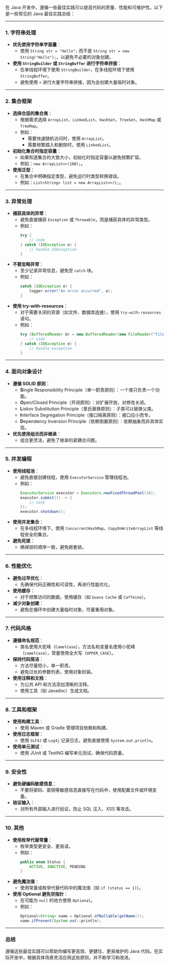 在 Java 开发中，遵循一些最佳实践可以提高代码的质量、性能和可维护性。以下是一些常见的 Java 最佳实践总结：

---

### 1. **字符串处理**
- **优先使用字符串字面量**：
  - 使用 `String str = "Hello";` 而不是 `String str = new String("Hello");`，以避免不必要的对象创建。
- **使用 `StringBuilder` 或 `StringBuffer` 进行字符串拼接**：
  - 在单线程环境下使用 `StringBuilder`，在多线程环境下使用 `StringBuffer`。
  - 避免使用 `+` 进行大量字符串拼接，因为会创建大量临时对象。

---

### 2. **集合框架**
- **选择合适的集合类**：
  - 根据需求选择 `ArrayList`、`LinkedList`、`HashSet`、`TreeSet`、`HashMap` 或 `TreeMap`。
  - 例如：
    - 需要快速随机访问时，使用 `ArrayList`。
    - 需要频繁插入和删除时，使用 `LinkedList`。
- **初始化集合时指定容量**：
  - 如果知道集合的大致大小，初始化时指定容量以避免频繁扩容。
  - 例如：`new ArrayList<>(100);`。
- **使用泛型**：
  - 在集合中明确指定类型，避免运行时类型转换错误。
  - 例如：`List<String> list = new ArrayList<>();`。

---

### 3. **异常处理**
- **捕获具体的异常**：
  - 避免直接捕获 `Exception` 或 `Throwable`，而是捕获具体的异常类型。
  - 例如：
    ```java
    try {
        // code
    } catch (IOException e) {
        // handle IOException
    }
    ```
- **不要忽略异常**：
  - 至少记录异常信息，避免空 `catch` 块。
  - 例如：
    ```java
    catch (IOException e) {
        logger.error("An error occurred", e);
    }
    ```
- **使用 try-with-resources**：
  - 对于需要关闭的资源（如文件、数据库连接），使用 `try-with-resources` 语句。
  - 例如：
    ```java
    try (BufferedReader br = new BufferedReader(new FileReader("file.txt"))) {
        // code
    } catch (IOException e) {
        // handle exception
    }
    ```

---

### 4. **面向对象设计**
- **遵循 SOLID 原则**：
  - **S**ingle Responsibility Principle（单一职责原则）：一个类只负责一个功能。
  - **O**pen/Closed Principle（开闭原则）：对扩展开放，对修改关闭。
  - **L**iskov Substitution Principle（里氏替换原则）：子类可以替换父类。
  - **I**nterface Segregation Principle（接口隔离原则）：接口应小而专。
  - **D**ependency Inversion Principle（依赖倒置原则）：依赖抽象而非具体实现。
- **优先使用组合而非继承**：
  - 组合更灵活，避免了继承的紧耦合问题。

---

### 5. **并发编程**
- **使用线程池**：
  - 避免直接创建线程，使用 `ExecutorService` 管理线程池。
  - 例如：
    ```java
    ExecutorService executor = Executors.newFixedThreadPool(10);
    executor.submit(() -> {
        // task
    });
    executor.shutdown();
    ```
- **使用并发集合**：
  - 在多线程环境下，使用 `ConcurrentHashMap`、`CopyOnWriteArrayList` 等线程安全的集合。
- **避免死锁**：
  - 确保锁的顺序一致，避免嵌套锁。

---

### 6. **性能优化**
- **避免过早优化**：
  - 先确保代码正确性和可读性，再进行性能优化。
- **使用缓存**：
  - 对于频繁访问的数据，使用缓存（如 `Guava Cache` 或 `Caffeine`）。
- **减少对象创建**：
  - 避免在循环中创建大量临时对象，尽量重用对象。

---

### 7. **代码风格**
- **遵循命名规范**：
  - 类名使用大驼峰（`CamelCase`），方法名和变量名使用小驼峰（`camelCase`），常量使用全大写（`UPPER_CASE`）。
- **保持代码简洁**：
  - 方法尽量短小，单一职责。
  - 避免过长的参数列表，使用对象封装。
- **使用注释和文档**：
  - 为公共 API 和方法添加清晰的注释。
  - 使用工具（如 Javadoc）生成文档。

---

### 8. **工具和框架**
- **使用构建工具**：
  - 使用 Maven 或 Gradle 管理项目依赖和构建。
- **使用日志框架**：
  - 使用 `SLF4J` 或 `Log4j` 记录日志，避免直接使用 `System.out.println`。
- **使用单元测试**：
  - 使用 JUnit 或 TestNG 编写单元测试，确保代码质量。

---

### 9. **安全性**
- **避免硬编码敏感信息**：
  - 不要将密码、密钥等敏感信息直接写在代码中，使用配置文件或环境变量。
- **验证输入**：
  - 对所有外部输入进行验证，防止 SQL 注入、XSS 等攻击。

---

### 10. **其他**
- **使用枚举代替常量**：
  - 枚举类型更安全、更易读。
  - 例如：
    ```java
    public enum Status {
        ACTIVE, INACTIVE, PENDING
    }
    ```
- **避免魔法值**：
  - 使用常量或枚举代替代码中的魔法值（如 `if (status == 1)`）。
- **使用 Optional 避免空指针**：
  - 在可能为 `null` 的地方使用 `Optional`。
  - 例如：
    ```java
    Optional<String> name = Optional.ofNullable(getName());
    name.ifPresent(System.out::println);
    ```

---

### 总结
遵循这些最佳实践可以帮助你编写更高效、更健壮、更易维护的 Java 代码。在实际开发中，根据具体场景灵活应用这些原则，并不断学习和改进。